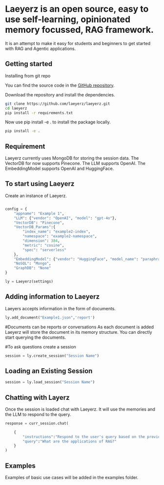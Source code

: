 # Laeyerz is an open source, easy to use self-learning, opinionated memory focussed, RAG framework. 
It is an attempt to make it easy for students and beginners to get started with RAG and Agentic applications.

## Getting started
Installing from git repo

You can find the source code in the [GitHub repository](https://github.com/pixagan/laeyerz).

Download the repository and install the dependencies.

```bash
git clone https://github.com/laeyerz/laeyerz.git
cd laeyerz
pip install -r requirements.txt
```

Now use pip install -e . to install the package locally.

```bash
pip install -e .
```

## Requirement
Laeyerz currently uses MongoDB for storing the session data.
The VectorDB for now supports Pinecone.
The LLM supports OpenAI.
The EmbeddingModel supports OpenAI and HuggingFace.

## To start using Laeyerz
Create an instance of Laeyerz.


```python

config = {
    "appname": "Example 1",
    "LLM": {"vendor": "OpenAI", "model": "gpt-4o"},
    "VectorDB": "Pinecone",
    "VectorDB_Params":{
        "index_name": "example2-index",
        "namespace": "example2-namespace",
        "dimension": 384,
        "metric": "cosine",
        "spec": "serverless"
    },
    "EmbeddingModel": {"vendor": "HuggingFace", "model_name": "paraphrase-MiniLM-L6-v2"},
    "NoSQL": "Mongo",
    "GraphDB": "None"
}

ly = Laeyerz(settings)
```

## Adding information to Laeyerz
Laeyers accepts information in the form of documents.

```python
ly.add_document("Example1.json",'report')
```

#Documents can be reports or conversations
As each document is added Laeyerz will store the document in its memory structure. You can directly start querying the documents.

#To ask questions create a session

```python
session = ly.create_session("Session Name")
```


## Loading an Existing Session

```python
session = ly.load_session("Session Name")
```



## Chatting with Layerz
Once the session is loaded chat with Laeyerz. It will use the memories and the LLM to respond to the query.

```python
response = curr_session.chat(

    {   
        "instructions":"Respond to the user's query based on the provided information.",
        "query":"What are the applications of RAG?"
    }
)
```
## Examples
Examples of basic use cases will be added in the examples folder. 
